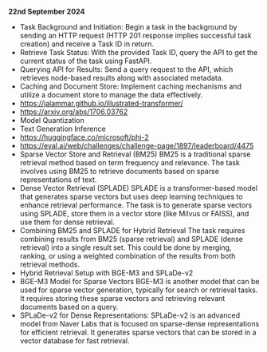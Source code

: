 **22nd September 2024**
- Task Background and Initiation:
  Begin a task in the background by sending an HTTP request (HTTP 201 response implies successful task creation) and receive a Task ID in return.
- Retrieve Task Status:
  With the provided Task ID, query the API to get the current status of the task using FastAPI.
- Querying API for Results:
  Send a query request to the API, which retrieves node-based results along with associated metadata.
- Caching and Document Store:
  Implement caching mechanisms and utilize a document store to manage the data effectively.
- https://jalammar.github.io/illustrated-transformer/
- https://arxiv.org/abs/1706.03762
- Model Quantization
- Text Generation Inference
- https://huggingface.co/microsoft/phi-2
- https://eval.ai/web/challenges/challenge-page/1897/leaderboard/4475
- Sparse Vector Store and Retrieval (BM25)
  BM25 is a traditional sparse retrieval method based on term frequency and relevance. The task involves using BM25 to retrieve documents based on sparse representations of text.
- Dense Vector Retrieval (SPLADE)
  SPLADE is a transformer-based model that generates sparse vectors but uses deep learning techniques to enhance retrieval performance. The task is to generate sparse vectors using SPLADE, store them in a vector store (like Milvus or FAISS), and use them for dense retrieval.
- Combining BM25 and SPLADE for Hybrid Retrieval
  The task requires combining results from BM25 (sparse retrieval) and SPLADE (dense retrieval) into a single result set. This could be done by merging, ranking, or using a weighted combination of the results from both retrieval methods.
- Hybrid Retrieval Setup with BGE-M3 and SPLaDe-v2
- BGE-M3 Model for Sparse Vectors
  BGE-M3 is another model that can be used for sparse vector generation, typically for search or retrieval tasks. It requires storing these sparse vectors and retrieving relevant documents based on a query.
- SPLaDe-v2 for Dense Representations:
  SPLaDe-v2 is an advanced model from Naver Labs that is focused on sparse-dense representations for efficient retrieval. It generates sparse vectors that can be stored in a vector database for fast retrieval.
